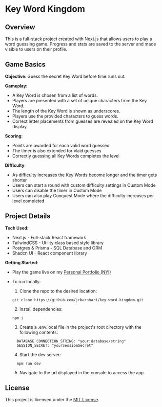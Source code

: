 # Key Word Kingdom

## Overview

This is a full-stack project created with Next.js that allows users to play a word guessing game. Progress and stats are saved to the server and made visible to users on their profile.

## Game Basics

**Objective**: Guess the secret Key Word before time runs out.

**Gameplay**:

- A Key Word is chosen from a list of words.
- Players are presented with a set of unique characters from the Key Word.
- The length of the Key Word is shown as underscores.
- Players use the provided characters to guess words.
- Correct letter placements from guesses are revealed on the Key Word display.

**Scoring**:

- Points are awarded for each valid word guessed
- The timer is also extended for vlaid guesses
- Correctly guessing all Key Words completes the level

**Difficulty**:

- As difficulty increases the Key Words become longer and the timer gets shorter
- Users can start a round with custom difficulty settings in Custom Mode
- Users can disable the timer in Custom Mode
- Users can also play Conquest Mode where the difficulty increases per level completed

## Project Details

**Tech Used**:

- Next.js - Full-stack React framework
- TailwindCSS - Utility class based style library
- Postgres & Prisma - SQL Database and ORM
- Shadcn UI - React component library

**Getting Started**:

- Play the game live on my [Personal Portfolio (NYI)](https://www.joshuarbarnhart.com)

- To run locally:
  1. Clone the repo to the desired location:
  ```
  git clone https://github.com/jrbarnhart/key-word-kingdom.git
  ```
  2. Install dependencies:
  ```
  npm i
  ```
  3. Create a .env.local file in the project's root directory with the following contents:
  ```
    DATABASE_CONNECTION_STRING: "your:database/string"
    SESSION_SECRET: "yourSessionSecret"
  ```
  4. Start the dev server:
  ```
    npm run dev
  ```
  5. Navigate to the url displayed in the console to access the app.

## License

This project is licensed under the [MIT License](LICENSE).
